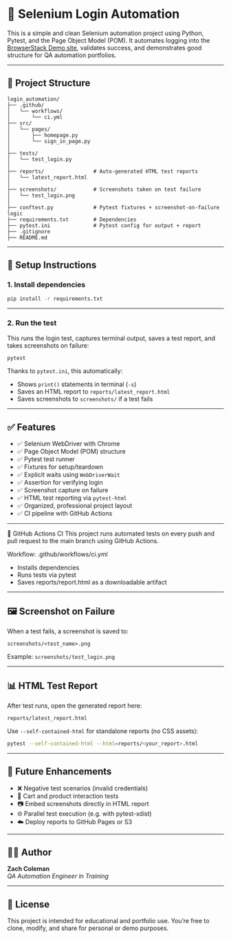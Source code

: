 # 🧪 Selenium Login Automation

This is a simple and clean Selenium automation project using Python, Pytest, and the Page Object Model (POM). It automates logging into the [BrowserStack Demo site](https://www.bstackdemo.com/), validates success, and demonstrates good structure for QA automation portfolios.

---

## 📁 Project Structure

```
login_automation/
├── .github/
│   └── workflows/
│       └── ci.yml   
├── src/
│   └── pages/
│       ├── homepage.py
│       └── sign_in_page.py
│
├── tests/
│   └── test_login.py
│
├── reports/                # Auto-generated HTML test reports
│   └── latest_report.html
│
├── screenshots/            # Screenshots taken on test failure
│   └── test_login.png
│
├── conftest.py             # Pytest fixtures + screenshot-on-failure logic
├── requirements.txt        # Dependencies
├── pytest.ini              # Pytest config for output + report
├── .gitignore
├── README.md
```

---

## 🔧 Setup Instructions

### 1. Install dependencies

```bash
pip install -r requirements.txt
```

---

### 2. Run the test

This runs the login test, captures terminal output, saves a test report, and takes screenshots on failure:

```bash
pytest
```

Thanks to `pytest.ini`, this automatically:
- Shows `print()` statements in terminal (`-s`)
- Saves an HTML report to `reports/latest_report.html`
- Saves screenshots to `screenshots/` if a test fails

---

## ✅ Features

- ✅ Selenium WebDriver with Chrome
- ✅ Page Object Model (POM) structure
- ✅ Pytest test runner
- ✅ Fixtures for setup/teardown
- ✅ Explicit waits using `WebDriverWait`
- ✅ Assertion for verifying login
- ✅ Screenshot capture on failure
- ✅ HTML test reporting via `pytest-html`
- ✅ Organized, professional project layout
- ✅ CI pipeline with GitHub Actions

---

🚀 GitHub Actions CI
This project runs automated tests on every push and pull request to the main branch using GitHub Actions.

Workflow: .github/workflows/ci.yml
- Installs dependencies
- Runs tests via pytest
- Saves reports/report.html as a downloadable artifact

---

## 🖼 Screenshot on Failure

When a test fails, a screenshot is saved to:

```
screenshots/<test_name>.png
```

Example: `screenshots/test_login.png`

---

## 📊 HTML Test Report

After test runs, open the generated report here:

```
reports/latest_report.html
```

Use `--self-contained-html` for standalone reports (no CSS assets):

```bash
pytest --self-contained-html --html=reports/<your_report>.html
```

---

## 🔮 Future Enhancements

- ❌ Negative test scenarios (invalid credentials)
- 🛒 Cart and product interaction tests
- 📷 Embed screenshots directly in HTML report
- 🌐 Parallel test execution (e.g. with pytest-xdist)
- ☁️ Deploy reports to GitHub Pages or S3

---

## 👨‍💻 Author

**Zach Coleman**  
*QA Automation Engineer in Training*  
<!-- LinkedIn and GitHub coming soon -->

---

## 🏁 License

This project is intended for educational and portfolio use. You’re free to clone, modify, and share for personal or demo purposes.
